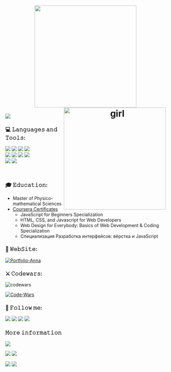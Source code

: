 <h1  align='center'>
  <img src="https://readme-typing-svg.herokuapp.com?font=Courier+New&size=32&duration=4000&color=59A5FE&center=true&vCenter=true&width=600&lines=Hi+there%2C+I'm+Anna+%F0%9F%A4%8D;I'm+FrontEnd+React+Developer" width="320">
  <img src="https://media.tenor.com/AlUkiGkR2j8AAAAC/new-game-ahagon-umiko-programming.gif" alt="girl" width="320" align="right">
</h1>

<!-- <h4 align='center'> 📍  𝕀'𝕞 𝕠𝕡𝕖𝕟 𝕥𝕠 𝕟𝕖𝕨 𝕛𝕠𝕓 𝕠𝕡𝕡𝕠𝕣𝕥𝕦𝕟𝕚𝕥𝕚𝕖𝕤  </h4> -->

![](https://komarev.com/ghpvc/?username=anysofronova&color=59A5FE&style=for-the-badge)
 
### 💻 𝙻𝚊𝚗𝚐𝚞𝚊𝚐𝚎𝚜 𝚊𝚗𝚍 𝚃𝚘𝚘𝚕𝚜:
<div>
  <img src="https://img.shields.io/badge/html5-%23323330.svg?style=for-the-badge&logo=html5&logoColor=white">
  <img src="https://img.shields.io/badge/SASS-323330.svg?style=for-the-badge&logo=SASS&logoColor=white">
  <img src="https://img.shields.io/badge/tailwindcss-%23323330.svg?style=for-the-badge&logo=tailwind-css&logoColor=white">
  <img src="https://img.shields.io/badge/-material_ui-%23323330?style=for-the-badge&logo=mui&logoColor=white">
 </div>  
<div>
  <img src="https://img.shields.io/badge/javascript-%23323330.svg?style=for-the-badge&logo=javascript&logoColor=white">
  <img src="https://img.shields.io/badge/typescript-%23323330.svg?style=for-the-badge&logo=typescript&logoColor=white">
  <img src="https://img.shields.io/badge/react-%23323330.svg?style=for-the-badge&logo=react&logoColor=white">
  <img src="https://img.shields.io/badge/redux-%23323330.svg?style=for-the-badge&logo=redux&logoColor=white">
</div> 
<div>
  <img src="https://img.shields.io/badge/git-%23323330.svg?style=for-the-badge&logo=git&logoColor=white">
  <img src="https://img.shields.io/badge/webstorm-143?style=for-the-badge&logo=webstorm&logoColor=white&color=%23323330">
</div> 

&nbsp;  
### 🎓 𝙴𝚍𝚞𝚌𝚊𝚝𝚒𝚘𝚗:
  - Master of Physico-mathematical Sciences
  - [Coursera Certificates](https://github.com/anysofronova/Coursera-Certificates/blob/main/README.md)
    - JavaScript for Beginners Specialization
    - HTML, CSS, and Javascript for Web Developers
    - Web Design for Everybody: Basics of Web Development & Coding Specialization
    - Специализация Разработка интерфейсов: вёрстка и JavaScript

### 💼 𝚆𝚎𝚋𝚂𝚒𝚝𝚎: 
[![Portfolio-Anna](https://github-readme-stats.vercel.app/api/pin/?username=anysofronova&repo=anna-sofronova-portfolio&theme=github_dark)](https://github.com/anysofronova/anna-sofronova-portfolio)

### ⚔️ 𝙲𝚘𝚍𝚎𝚠𝚊𝚛𝚜:
![codewars](https://www.codewars.com/users/anna_sofronova/badges/small)  
  
[![Code-Wars](https://github-readme-stats.vercel.app/api/pin/?username=anysofronova&repo=code-wars&theme=github_dark)](https://github.com/anysofronova/code-wars)
  

### 📱 𝙵𝚘𝚕𝚕𝚘𝚠 𝚖𝚎:
<a href="mailto:anna.sofronova.frontend@gmail.com" target="_blank"><img src="https://img.shields.io/badge/Gmail-323330?style=for-the-badge&logo=gmail&logoColor=white"></a> 
<a href="https://t.me/Anna_Fawn" target="_blank"><img src="https://img.shields.io/badge/Telegram-323330?style=for-the-badge&logo=telegram&logoColor=white"></a> 
<a href="https://www.linkedin.com/in/anna-sofronova-9975a81ab/" target="_blank"><img src="https://img.shields.io/badge/linkedin-%23323330.svg?style=for-the-badge&logo=linkedin&logoColor=white"></a> 
<a href="https://www.instagram.com/anya.fawn/" target="_blank"><img src="https://img.shields.io/badge/Instagram-%23323330.svg?style=for-the-badge&logo=Instagram&logoColor=white"></a>


### 𝙼𝚘𝚛𝚎 𝚒𝚗𝚏𝚘𝚛𝚖𝚊𝚝𝚒𝚘𝚗

![](https://github-profile-summary-cards.vercel.app/api/cards/profile-details?username=anysofronova&theme=github_dark)

![](https://github-profile-summary-cards.vercel.app/api/cards/most-commit-language?username=anysofronova&theme=github_dark)
![](https://github-profile-summary-cards.vercel.app/api/cards/repos-per-language?username=anysofronova&theme=github_dark)

![](https://github-profile-summary-cards.vercel.app/api/cards/stats?username=anysofronova&theme=github_dark)
![](https://github-profile-summary-cards.vercel.app/api/cards/productive-time?username=anysofronova&theme=github_dark)
